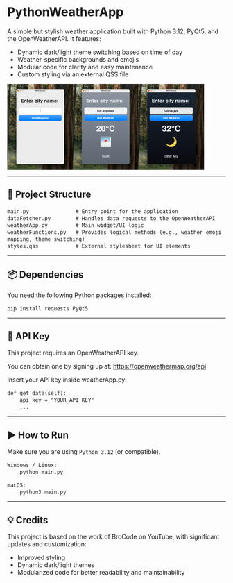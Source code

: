 # PythonWeatherApp
A simple but stylish weather application built with Python 3.12, PyQt5, and the OpenWeatherAPI.
It features:
- Dynamic dark/light theme switching based on time of day
- Weather-specific backgrounds and emojis
- Modular code for clarity and easy maintenance
- Custom styling via an external QSS file

<p style="display: flex">
    <img src="assets/screen1.png" style="width: 30%; height: auto"/>
    <img src="assets/screen2.png" style="width: 30%; height: auto"/>
    <img src="assets/screen3.png" style="width: 30%; height: auto"/>
</p>

---
## 📂 Project Structure
```
main.py               # Entry point for the application
dataFetcher.py        # Handles data requests to the OpenWeatherAPI
weatherApp.py         # Main widget/UI logic
weatherFunctions.py   # Provides logical methods (e.g., weather emoji mapping, theme switching)
styles.qss            # External stylesheet for UI elements
```
---
## 📦 Dependencies
You need the following Python packages installed:
```
pip install requests PyQt5
```
---
## 🔑 API Key
This project requires an OpenWeatherAPI key.

You can obtain one by signing up at: https://openweathermap.org/api

Insert your API key inside weatherApp.py:
```
def get_data(self):
    api_key = "YOUR_API_KEY"
    ...
```
---
## ▶️ How to Run
Make sure you are using ``Python 3.12`` (or compatible).
```
Windows / Linux:
    python main.py
```
```
macOS:
    python3 main.py
```
---
## 💡 Credits
This project is based on the work of BroCode on YouTube, with significant updates and customization:
- Improved styling
- Dynamic dark/light themes
- Modularized code for better readability and maintainability